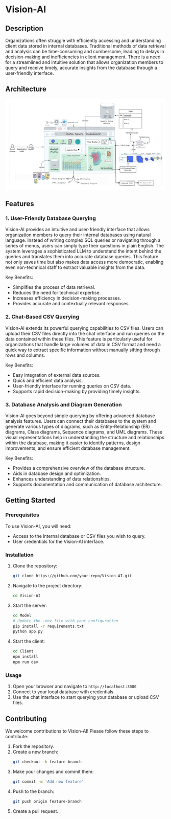 # Vision-AI

## Description

Organizations often struggle with efficiently accessing and understanding client data stored in internal databases. Traditional methods of data retrieval and analysis can be time-consuming and cumbersome, leading to delays in decision-making and inefficiencies in client management. There is a need for a streamlined and intuitive solution that allows organization members to query and receive timely, accurate insights from the database through a user-friendly interface.

## Architecture

![Architecture](./Client/public/architecture.png)

## Features

### 1. User-Friendly Database Querying

Vision-AI provides an intuitive and user-friendly interface that allows organization members to query their internal databases using natural language. Instead of writing complex SQL queries or navigating through a series of menus, users can simply type their questions in plain English. The system leverages a sophisticated LLM to understand the intent behind the queries and translates them into accurate database queries. This feature not only saves time but also makes data access more democratic, enabling even non-technical staff to extract valuable insights from the data.

Key Benefits:
- Simplifies the process of data retrieval.
- Reduces the need for technical expertise.
- Increases efficiency in decision-making processes.
- Provides accurate and contextually relevant responses.

### 2. Chat-Based CSV Querying

Vision-AI extends its powerful querying capabilities to CSV files. Users can upload their CSV files directly into the chat interface and run queries on the data contained within these files. This feature is particularly useful for organizations that handle large volumes of data in CSV format and need a quick way to extract specific information without manually sifting through rows and columns.

Key Benefits:
- Easy integration of external data sources.
- Quick and efficient data analysis.
- User-friendly interface for running queries on CSV data.
- Supports rapid decision-making by providing timely insights.

### 3. Database Analysis and Diagram Generation

Vision-AI goes beyond simple querying by offering advanced database analysis features. Users can connect their databases to the system and generate various types of diagrams, such as Entity-Relationship (ER) diagrams, Class diagrams, Sequence diagrams, and UML diagrams. These visual representations help in understanding the structure and relationships within the database, making it easier to identify patterns, design improvements, and ensure efficient database management.

Key Benefits:
- Provides a comprehensive overview of the database structure.
- Aids in database design and optimization.
- Enhances understanding of data relationships.
- Supports documentation and communication of database architecture.

## Getting Started

### Prerequisites

To use Vision-AI, you will need:
- Access to the internal database or CSV files you wish to query.
- User credentials for the Vision-AI interface.

### Installation

1. Clone the repository:
    ```bash
    git clone https://github.com/your-repo/Vision-AI.git
    ```
2. Navigate to the project directory:
    ```bash
    cd Vision-AI
    ```
3. Start the server:
    ```bash
    cd Model
    # Update the .env file with your configuration
    pip install -r requirements.txt
    python app.py
    ```
4. Start the client:
    ```bash
    cd Client
    npm install
    npm run dev
    ```

### Usage

1. Open your browser and navigate to `http://localhost:3000`
2. Connect to your local database with credentials.
3. Use the chat interface to start querying your database or upload CSV files.

## Contributing

We welcome contributions to Vision-AI! Please follow these steps to contribute:
1. Fork the repository.
2. Create a new branch:
    ```bash
    git checkout -b feature-branch
    ```
3. Make your changes and commit them:
    ```bash
    git commit -m 'Add new feature'
    ```
4. Push to the branch:
    ```bash
    git push origin feature-branch
    ```
5. Create a pull request.


